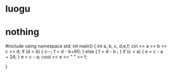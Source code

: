 # luogu
# nothing
#include<iostream>
using namespace std;
int main() {
	int a, b, c, d,e,f;
	cin >> a >> b >> c >> d;
	if (d < b) {
		c--;
		f = d - b+60;
	}
	else {
		f = d - b ;
	}
	if (c < a) {
		e = c - a + 24;
	}
	e = c - a;
	cout << e << " " << f;

}
